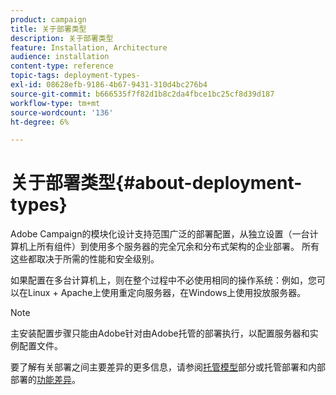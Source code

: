 ```yaml
---
product: campaign
title: 关于部署类型
description: 关于部署类型
feature: Installation, Architecture
audience: installation
content-type: reference
topic-tags: deployment-types-
exl-id: 08628efb-9186-4b67-9431-310d4bc276b4
source-git-commit: b666535f7f82d1b8c2da4fbce1bc25cf8d39d187
workflow-type: tm+mt
source-wordcount: '136'
ht-degree: 6%

---
```


# 关于部署类型{#about-deployment-types}



Adobe Campaign的模块化设计支持范围广泛的部署配置，从独立设置（一台计算机上所有组件）到使用多个服务器的完全冗余和分布式架构的企业部署。 所有这些都取决于所需的性能和安全级别。

如果配置在多台计算机上，则在整个过程中不必使用相同的操作系统：例如，您可以在Linux + Apache上使用重定向服务器，在Windows上使用投放服务器。

>[!NOTE]
>
>主安装配置步骤只能由Adobe针对由Adobe托管的部署执行，以配置服务器和实例配置文件。
>
>要了解有关部署之间主要差异的更多信息，请参阅[托管模型](../../installation/using/hosting-models.md)部分或托管部署和内部部署的[功能差异](../../installation/using/capability-matrix.md)。

